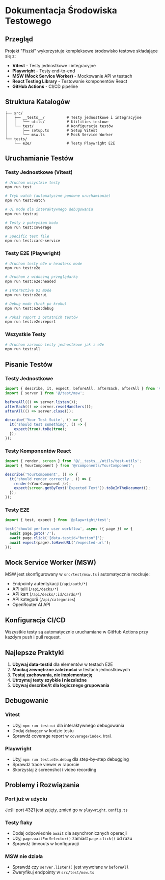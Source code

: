 # Dokumentacja Środowiska Testowego

## Przegląd

Projekt "Fiszki" wykorzystuje kompleksowe środowisko testowe składające się z:

- **Vitest** - Testy jednostkowe i integracyjne
- **Playwright** - Testy end-to-end
- **MSW (Mock Service Worker)** - Mockowanie API w testach
- **React Testing Library** - Testowanie komponentów React
- **GitHub Actions** - CI/CD pipeline

## Struktura Katalogów

```
├── src/
│   ├── __tests__/          # Testy jednostkowe i integracyjne
│   │   └── utils/          # Utilities testowe
│   └── test/               # Konfiguracja testów
│       ├── setup.ts        # Setup Vitest
│       └── msw.ts          # Mock Service Worker
└── tests/
    └── e2e/                # Testy Playwright E2E
```

## Uruchamianie Testów

### Testy Jednostkowe (Vitest)

```bash
# Uruchom wszystkie testy
npm run test

# Tryb watch (automatyczne ponowne uruchamianie)
npm run test:watch

# UI mode dla interaktywnego debugowania
npm run test:ui

# Testy z pokryciem kodu
npm run test:coverage

# Specific test file
npm run test:card-service
```

### Testy E2E (Playwright)

```bash
# Uruchom testy e2e w headless mode
npm run test:e2e

# Uruchom z widoczną przeglądarką
npm run test:e2e:headed

# Interactive UI mode
npm run test:e2e:ui

# Debug mode (krok po kroku)
npm run test:e2e:debug

# Pokaż raport z ostatnich testów
npm run test:e2e:report
```

### Wszystkie Testy

```bash
# Uruchom zarówno testy jednostkowe jak i e2e
npm run test:all
```

## Pisanie Testów

### Testy Jednostkowe

```typescript
import { describe, it, expect, beforeAll, afterEach, afterAll } from 'vitest';
import { server } from '@/test/msw';

beforeAll(() => server.listen());
afterEach(() => server.resetHandlers());
afterAll(() => server.close());

describe('Your Test Suite', () => {
  it('should test something', () => {
    expect(true).toBe(true);
  });
});
```

### Testy Komponentów React

```typescript
import { render, screen } from '@/__tests__/utils/test-utils';
import { YourComponent } from '@/components/YourComponent';

describe('YourComponent', () => {
  it('should render correctly', () => {
    render(<YourComponent />);
    expect(screen.getByText('Expected Text')).toBeInTheDocument();
  });
});
```

### Testy E2E

```typescript
import { test, expect } from '@playwright/test';

test('should perform user workflow', async ({ page }) => {
  await page.goto('/');
  await page.click('[data-testid="button"]');
  await expect(page).toHaveURL('/expected-url');
});
```

## Mock Service Worker (MSW)

MSW jest skonfigurowany w `src/test/msw.ts` i automatycznie mockuje:

- Endpointy autentykacji (`/api/auth/*`)
- API talii (`/api/decks/*`)
- API kart (`/api/decks/:id/cards/*`)
- API kategorii (`/api/categories`)
- OpenRouter AI API

## Konfiguracja CI/CD

Wszystkie testy są automatycznie uruchamiane w GitHub Actions przy każdym push i pull request.

## Najlepsze Praktyki

1. **Używaj data-testid** dla elementów w testach E2E
2. **Mockuj zewnętrzne zależności** w testach jednostkowych
3. **Testuj zachowania, nie implementację**
4. **Utrzymuj testy szybkie i niezależne**
5. **Używaj describe/it dla logicznego grupowania**

## Debugowanie

### Vitest
- Użyj `npm run test:ui` dla interaktywnego debugowania
- Dodaj `debugger` w kodzie testu
- Sprawdź coverage report w `coverage/index.html`

### Playwright
- Użyj `npm run test:e2e:debug` dla step-by-step debugging
- Sprawdź trace viewer w raporcie
- Skorzystaj z screenshot i video recording

## Problemy i Rozwiązania

### Port już w użyciu
Jeśli port 4321 jest zajęty, zmień go w `playwright.config.ts`

### Testy flaky
- Dodaj odpowiednie `await` dla asynchronicznych operacji
- Użyj `page.waitForSelector()` zamiast `page.click()` od razu
- Sprawdź timeouts w konfiguracji

### MSW nie działa
- Sprawdź czy `server.listen()` jest wywołane w `beforeAll`
- Zweryfikuj endpointy w `src/test/msw.ts` 